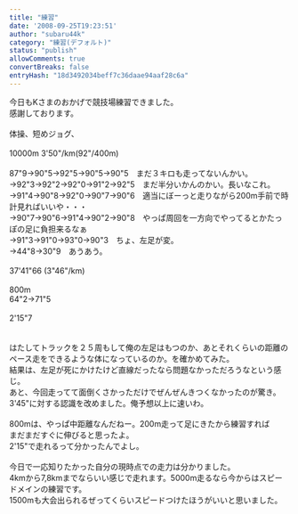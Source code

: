 ```yaml
---
title: "練習"
date: '2008-09-25T19:23:51'
author: "subaru44k"
category: "練習(デフォルト)"
status: "publish"
allowComments: true
convertBreaks: false
entryHash: "18d3492034beff7c36daae94aaf28c6a"
---
```

今日もKさまのおかげで競技場練習できました。<br>
感謝しております。<br>
<br>
体操、短めジョグ、<br>
<br>
10000m 3'50"/km(92"/400m)<br>
<br>
87"9→90"5→92"5→90"5→90"5　まだ３キロも走ってないんかい。<br>
→92"3→92"2→92"0→91"2→92"5　まだ半分いかんのかい。長いなこれ。<br>
→91"4→90"8→92"0→90"7→90"6　適当にぼーっと走りながら200m手前で時計見ればいいや・・・<br>
→90"7→90"6→91"4→90"2→90"8　やっぱ周回を一方向でやってるとかたっぽの足に負担来るなぁ<br>
→91"3→91"0→93"0→90"3　ちょ、左足が変。<br>
→44"8→30"9　あうあう。<br>
<br>
37'41"66 (3"46"/km)<br>
<br>
800m<br>
64"2→71"5<br>
<br>
2'15"7<br>
<br>
<br>
はたしてトラックを２５周もして俺の左足はもつのか、あとそれくらいの距離の<br>
ペース走をできるような体になっているのか。を確かめてみた。<br>
結果は、左足が死にかけたけど直線だったなら問題なかっただろうなという感じ。<br>
あと、今回走ってて面倒くさかっただけでぜんぜんきつくなかったのが驚き。<br>
3'45"に対する認識を改めました。俺予想以上に速いわ。<br>
<br>
800mは、やっぱ中距離なんだねー。200m走って足にきたから練習すれば<br>
まだまだすぐに伸びると思ったよ。<br>
2'15"で走れるって分かったんでよし。<br>
<br>
今日で一応知りたかった自分の現時点での走力は分かりました。<br>
4kmから7,8kmまでならいい感じで走れます。5000m走るなら今からはスピードメインの練習です。<br>
1500mも大会出られるぜってくらいスピードつけたほうがいいと思いました。
